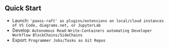 ## Quick Start

* Launch: `'paxos-raft' as plugins/extensions on local/cloud instances of VS Code, diagrams.net, or JupyterLab`
* Develop: `Autonomous Read-Write-Containers automating Developer Workflow BlockChains/SideChains`
* Export: `Programmer Jobs/Tasks as Git Repos`
